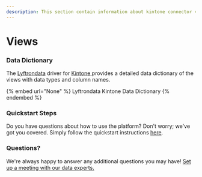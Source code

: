 ```yaml
---
description: This section contain information about kintone connector views information
---
```


# Views

### Data Dictionary

The [Lyftrondata](https://www.lyftrondata.com/) driver for [Kintone](https://www.lyftrondata.com/integration/business-analytics/kintone//)[ ](https://www.lyftrondata.com/integration/kintone/)provides a detailed data dictionary of the views with data types and column names.

{% embed url="None" %}
Lyftrondata Kintone Data Dictionary
{% endembed %}

### Quickstart Steps

Do you have questions about how to use the platform? Don't worry; we've got you covered. Simply follow the quickstart instructions [here](../README.md).

### Questions? <a href="#questions" id="questions"></a>

We're always happy to answer any additional questions you may have! [Set up a meeting with our data experts.](https://www.lyftrondata.com/book-a-meeting/)


